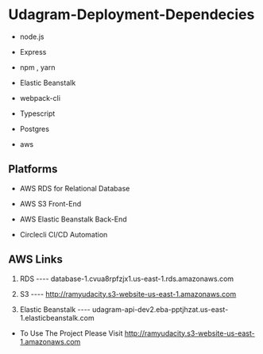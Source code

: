 # Udagram-Deployment-Dependecies

 - node.js

 - Express

 - npm , yarn

 - Elastic Beanstalk

 - webpack-cli 

 - Typescript

 - Postgres

 - aws 

## Platforms

  - AWS RDS for Relational Database

  - AWS S3 Front-End

  - AWS Elastic Beanstalk Back-End

  - Circlecli CI/CD Automation

## AWS Links

  1. RDS ---- database-1.cvua8rpfzjx1.us-east-1.rds.amazonaws.com

  2. S3  ---- http://ramyudacity.s3-website-us-east-1.amazonaws.com

  3. Elastic Beanstalk  ---- udagram-api-dev2.eba-pptjhzat.us-east-1.elasticbeanstalk.com
 
 - To Use The Project Please Visit http://ramyudacity.s3-website-us-east-1.amazonaws.com